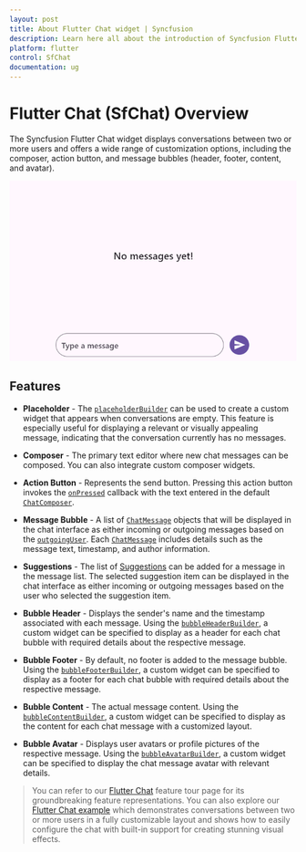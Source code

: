 ```yaml
---
layout: post
title: About Flutter Chat widget | Syncfusion 
description: Learn here all about the introduction of Syncfusion Flutter Chat (SfChat) widget, its features, and more.
platform: flutter
control: SfChat
documentation: ug
---
```


# Flutter Chat (SfChat) Overview

The Syncfusion Flutter Chat widget displays conversations between two or more users and offers a wide range of customization options, including the composer, action button, and message bubbles (header, footer, content, and avatar).

![Chat overview](images/overview/chat-overview.gif)

## Features

* **Placeholder** - The [`placeholderBuilder`](https://pub.dev/documentation/syncfusion_flutter_chat/latest/chat/SfChat/placeholderBuilder.html) can be used to create a custom widget that appears when conversations are empty. This feature is especially useful for displaying a relevant or visually appealing message, indicating that the conversation currently has no messages.

* **Composer** - The primary text editor where new chat messages can be composed. You can also integrate custom composer widgets.

* **Action Button** - Represents the send button. Pressing this action button invokes the [`onPressed`](https://pub.dev/documentation/syncfusion_flutter_chat/latest/chat/ChatActionButton/onPressed.html) callback with the text entered in the default [`ChatComposer`](https://pub.dev/documentation/syncfusion_flutter_chat/latest/chat/ChatComposer-class.html).

* **Message Bubble** -  A list of [`ChatMessage`](https://pub.dev/documentation/syncfusion_flutter_chat/latest/chat/ChatMessage-class.html) objects that will be displayed in the chat interface as either incoming or outgoing messages based on the [`outgoingUser`](https://pub.dev/documentation/syncfusion_flutter_chat/latest/chat/SfChat/outgoingUser.html). Each [`ChatMessage`](https://pub.dev/documentation/syncfusion_flutter_chat/latest/chat/ChatMessage-class.html) includes details such as the message text, timestamp, and author information.

* **Suggestions** - The list of [Suggestions](https://pub.dev/documentation/syncfusion_flutter_chat/latest/chat/ChatMessage/suggestions.html) can be added for a message in the message list. The selected suggestion item can be displayed in the chat interface as either incoming or outgoing messages based on the user who selected the suggestion item.

* **Bubble Header** - Displays the sender's name and the timestamp associated with each message. Using the [`bubbleHeaderBuilder`](https://pub.dev/documentation/syncfusion_flutter_chat/latest/chat/SfChat/bubbleHeaderBuilder.html), a custom widget can be specified to display as a header for each chat bubble with required details about the respective message.

* **Bubble Footer** - By default, no footer is added to the message bubble. Using the [`bubbleFooterBuilder`](https://pub.dev/documentation/syncfusion_flutter_chat/latest/chat/SfChat/bubbleFooterBuilder.html), a custom widget can be specified to display as a footer for each chat bubble with required details about the respective message.

* **Bubble Content** - The actual message content. Using the [`bubbleContentBuilder`](https://pub.dev/documentation/syncfusion_flutter_chat/latest/chat/SfChat/bubbleContentBuilder.html), a custom widget can be specified to display as the content for each chat message with a customized layout.

* **Bubble Avatar** - Displays user avatars or profile pictures of the respective message. Using the [`bubbleAvatarBuilder`](https://pub.dev/documentation/syncfusion_flutter_chat/latest/chat/SfChat/bubbleAvatarBuilder.html), a custom widget can be specified to display the chat message avatar with relevant details.

>You can refer to our [Flutter Chat](https://www.syncfusion.com/flutter-widgets/flutter-chat) feature tour page for its groundbreaking feature representations. You can also explore our [Flutter Chat example](https://flutter.syncfusion.com/#/chat/getting-started) which demonstrates conversations between two or more users in a fully customizable layout and shows how to easily configure the chat with built-in support for creating stunning visual effects.